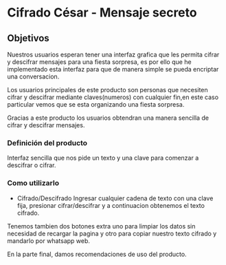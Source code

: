 # Cifrado César - Mensaje secreto

## Objetivos

Nuestros usuarios esperan tener una interfaz grafica que les permita cifrar y descifrar mensajes para una fiesta sorpresa, es por ello que he implementado esta interfaz para que de manera simple se pueda encriptar una conversacion.

Los usuarios principales de este producto son personas que necesiten cifrar y descifrar mediante claves(numeros) con cualquier fin,en este caso particular vemos que se esta organizando una fiesta sorpresa.

Gracias a este producto los usuarios obtendran una manera sencilla de cifrar y descifrar mensajes.

### Definición del producto

Interfaz sencilla que nos pide un texto y una clave para comenzar a descifrar o cifrar.

### Como utilizarlo

* Cifrado/Descifrado
Ingresar cualquier cadena de texto con una clave fija, presionar cifrar/descifrar y a continuacion obtenemos el texto cifrado.

Tenemos tambien dos botones extra uno para limpiar los datos sin necesidad de recargar la pagina y otro para copiar nuestro texto cifrado y mandarlo por whatsapp web.

En la parte final, damos recomendaciones de uso del producto.
